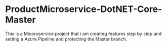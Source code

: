 # ProductMicroservice-DotNET-Core-Master
This is a Micoroservice project that i am creating features step by step and setting a Azure Pipeline and protecting the Master branch.
